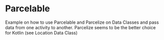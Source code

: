 # Parcelable
Example on how to use Parcelable and Parcelize on Data Classes and pass data from one activity to another.
Parcelize seems to be the better choice for Kotlin (see Location Data Class)
